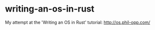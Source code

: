 # writing-an-os-in-rust
My attempt at the 'Writing an OS in Rust' tutorial: http://os.phil-opp.com/
